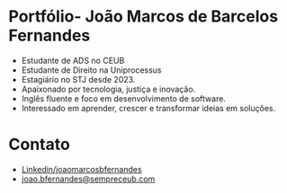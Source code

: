 # Portfólio- João Marcos de Barcelos Fernandes
- Estudante de ADS no CEUB
- Estudante de Direito na Uniprocessus
- Estagiário no STJ desde 2023.
- Apaixonado por tecnologia, justiça e inovação.
- Inglês fluente e foco em desenvolvimento de software.
- Interessado em aprender, crescer e transformar ideias em soluções.
# Contato
- [Linkedin/joaomarcosbfernandes](https://www.linkedin.com/in/joaomarcosbfernandes/)
- [joao.bfernandes@sempreceub.com](joao.bfernandes@sempreceub.com)
